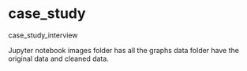 # case_study
case_study_interview

Jupyter notebook 
images folder has all the graphs 
data folder have the original data and cleaned data.
